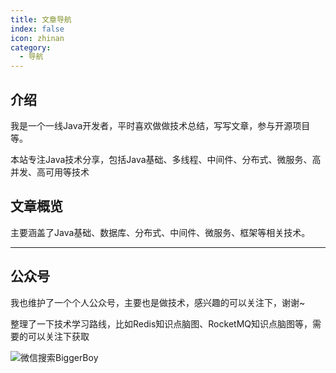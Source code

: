 ```yaml
---
title: 文章导航
index: false
icon: zhinan
category:
  - 导航
---
```

## 介绍

我是一个一线Java开发者，平时喜欢做做技术总结，写写文章，参与开源项目等。

本站专注Java技术分享，包括Java基础、多线程、中间件、分布式、微服务、高并发、高可用等技术
## 文章概览

主要涵盖了Java基础、数据库、分布式、中间件、微服务、框架等相关技术。

---
## 公众号

我也维护了一个个人公众号，主要也是做技术，感兴趣的可以关注下，谢谢~

整理了一下技术学习路线，比如Redis知识点脑图、RocketMQ知识点脑图等，需要的可以关注下获取

<img :src="$withBase('/img/qcode.jpg')" alt="微信搜索BiggerBoy">
